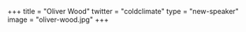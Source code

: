 +++
title = "Oliver Wood"
twitter = "coldclimate"
type = "new-speaker"
image = "oliver-wood.jpg"
+++
